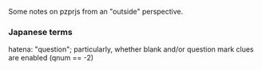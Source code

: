 Some notes on pzprjs from an "outside" perspective.

### Japanese terms

hatena: "question"; particularly, whether blank and/or question mark
    clues are enabled (qnum == -2)
 
